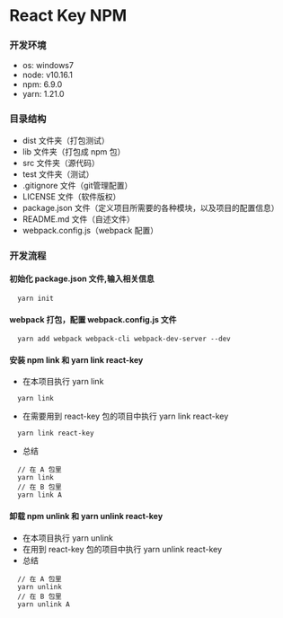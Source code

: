 # React Key NPM

### 开发环境
* os: windows7
* node: v10.16.1
* npm: 6.9.0
* yarn: 1.21.0

### 目录结构
  * dist 文件夹（打包测试）
  * lib 文件夹（打包成 npm 包）
  * src 文件夹（源代码）
  * test 文件夹（测试）
  * .gitignore 文件（git管理配置）
  * LICENSE 文件（软件版权）
  * package.json 文件（定义项目所需要的各种模块，以及项目的配置信息）
  * README.md 文件（自述文件）
  * webpack.config.js（webpack 配置）

### 开发流程

#### 初始化 package.json 文件,输入相关信息
  ```
    yarn init
  ```

#### webpack 打包，配置 webpack.config.js 文件
  ```
    yarn add webpack webpack-cli webpack-dev-server --dev
  ```

#### 安装 npm link 和 yarn link react-key
  * 在本项目执行 yarn link
  ```
    yarn link
  ```
  * 在需要用到 react-key 包的项目中执行 yarn link react-key
  ```
    yarn link react-key
  ```
  * 总结
  ```
    // 在 A 包里
    yarn link
    // 在 B 包里
    yarn link A
  ```

#### 卸载 npm unlink 和 yarn unlink react-key
  * 在本项目执行 yarn unlink
  * 在用到 react-key 包的项目中执行 yarn unlink react-key
  * 总结
  ```
    // 在 A 包里
    yarn unlink
    // 在 B 包里
    yarn unlink A
  ```